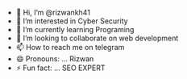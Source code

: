 - 👋 Hi, I’m @rizwankh41
- 👀 I’m interested in Cyber Security
- 🌱 I’m currently learning Programing
- 💞️ I’m looking to collaborate on web development
- 📫 How to reach me on telegram
- 😄 Pronouns: ... Rizwan
- ⚡ Fun fact: ... SEO EXPERT

<!---
rizwankh41/rizwankh41 is a ✨ special ✨ repository because its `README.md` (this file) appears on your GitHub profile.
You can click the Preview link to take a look at your changes.
--->
